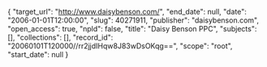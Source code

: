 {
  "target_url": "http://www.daisybenson.com/", 
  "end_date": null, 
  "date": "2006-01-01T12:00:00", 
  "slug": 40271911, 
  "publisher": "daisybenson.com", 
  "open_access": true, 
  "npld": false, 
  "title": "Daisy Benson PPC", 
  "subjects": [], 
  "collections": [], 
  "record_id": "20060101T120000//rr2jjdIHqw8J83wDsOKqg==", 
  "scope": "root", 
  "start_date": null
}


